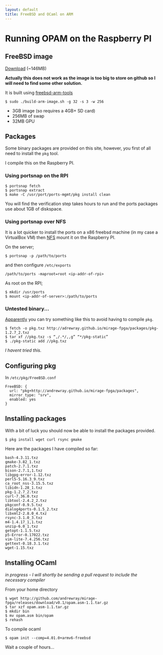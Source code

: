 ```yaml
---
layout: default
title: FreeBSD and OCaml on ARM
---
```


# Running OPAM on the Raspberry PI

## FreeBSD image

[Download](img/FreeBSD-stable10-r264702-ARMv6-RPI-B-3GB.img.tgz) (~146MB)

__Actually this does not work as the image is too big to store on github so
I will need to find some other solution.__

It is built using [freebsd-arm-tools](https://github.com/daveish/freebsd-arm-tools)

```
$ sudo ./build-arm-image.sh -g 32 -s 3 -w 256
```

* 3GB image (so requires a 4GB+ SD card)
* 256MB of swap
* 32MB GPU

## Packages

Some binary packages are provided on this site, however, you first of all need
to install the `pkg` tool.

I compile this on the Raspberry PI.

### Using portsnap on the RPI

```
$ portsnap fetch
$ portsnap extract
$ make -C /usr/port/ports-mgmt/pkg install clean
```

You will find the verification step takes hours to run and the ports packages
use about 1GB of diskspace.

### Using portsnap over NFS

It is a lot quicker to install the ports on a x86 freebsd machine (in my case
a VirtualBox VM) then [NFS](http://www.freebsd.org/doc/handbook/network-nfs.html) 
mount it on the Raspberry PI.

On the server;

```
$ portsnap -p /path/to/ports
```

and then configure `/etc/exports`

```
/path/to/ports -maproot=root <ip-addr-of-rpi>
```

As root on the RPI;

```
$ mkdir /usr/ports
$ mount <ip-addr-of-server>:/path/to/ports
```

### Untested binary...

[Apparently](http://kernelnomicon.org/?p=261) you can 
try something like this to avoid having to compile `pkg`.

```
$ fetch -o pkg.txz http://adrewray.github.io/mirage-fpga/packages/pkg-1.2.7_2.txz
$ tar xf //pkg.txz -s “,/.*/,,g” “*/pkg-static”
$ ./pkg-static add //pkg.txz
```

_I havent tried this._

## Configuring pkg

In `/etc/pkg/FreeBSD.conf`

```
FreeBSD: {
  url: "pkg+http://andrewray.github.io/mirage-fpga/packages",
  mirror_type: "srv",
  enabled: yes
}
```

## Installing packages

With a bit of luck you should now be able to install the packages provided.

```
$ pkg install wget curl rsync gmake
```

Here are the packages I have compiled so far:

```
bash-4.3.11.txz         
gmake-3.82_1.txz        
patch-2.7.1.txz
bison-2.7.1,1.txz       
libgpg-error-1.12.txz       
perl5-5.16.3_9.txz
ca_root_nss-3.15.5.txz      
libidn-1.28_1.txz       
pkg-1.2.7_2.txz
curl-7.36.0.txz         
libtool-2.4.2_2.txz     
pkgconf-0.9.5.txz
dialog4ports-0.1.5_2.txz    
libxml2-2.8.0_4.txz     
rsync-3.1.0_3.txz
m4-1.4.17_1,1.txz       
unzip-6.0_1.txz
getopt-1.1.5.txz        
p5-Error-0.17022.txz        
vim-lite-7.4.256.txz
gettext-0.18.3.1.txz        
wget-1.15.txz
```

## Installing OCaml

_in progress - I will shortly be sending a pull request to include the necessary
compiler_

From your home directory

```
$ wget http://github.com/andrewray/mirage-fpga/releases/download/v0.1/opam.asm-1.1.tar.gz
$ tar xzf opam.asm-1.1.tar.gz
$ mkdir bin
$ mv opam.asm bin/opam
$ rehash
```

To compile ocaml

```
$ opam init --comp=4.01.0+armv6-freebsd
```

Wait a couple of hours...

